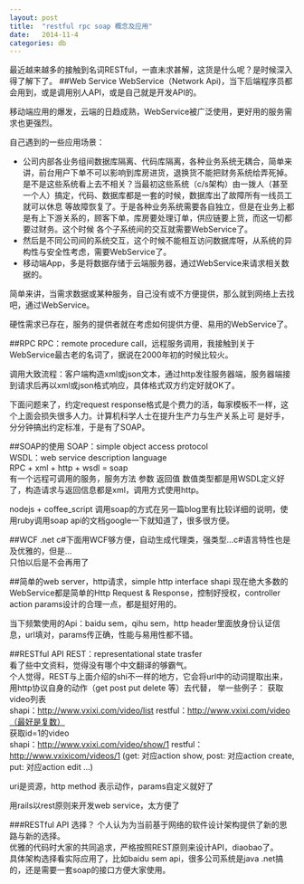 ```yaml
---
layout: post
title:  "restful rpc soap 概念及应用"
date:   2014-11-4
categories: db
---
```

最近越来越多的接触到名词RESTful，一直未求甚解，这货是什么呢？是时候深入得了解下了。
##Web Service
WebService（Network Api)，当下后端程序员都会用到，或是调用别人API，或是自己就是开发API的。  

移动端应用的爆发，云端的日趋成熟，WebService被广泛使用，更好用的服务需求也更强烈。

自己遇到的一些应用场景：    
* 公司内部各业务组间数据库隔离、代码库隔离，各种业务系统无耦合，简单来讲，前台用户下单不可以影响到库房进货，退换货不能把财务系统给弄死掉。
是不是这些系统看上去不相关？当最初这些系统（c/s架构）由一拨人（甚至一个人）搞定，代码、数据库都是一套的时候，数据库出了故障所有一线员工就可以休息
等故障恢复了。于是各种业务系统需要各自独立，但是在业务上都是有上下游关系的，顾客下单，库房要处理订单，供应链要上货，而这一切都要过财务。这个时候
各个子系统间的交互就需要WebService了。
* 然后是不同公司间的系统交互，这个时候不能相互访问数据库呀，从系统的异构性与安全性考虑，需要WebService了。
* 移动端App，多是将数据存储于云端服务器，通过WebService来请求相关数据的。

简单来讲，当需求数据或某种服务，自己没有或不方便提供，那么就到网络上去找吧，通过WebService。

硬性需求已存在，服务的提供者就在考虑如何提供方便、易用的WebService了。

##RPC
RPC：remote procedure call，远程服务调用，我接触到关于WebService最古老的名词了，据说在2000年初的时候比较火。

调用大致流程：客户端构造xml或json文本，通过http发往服务器端，服务器端接到请求后再以xml或json格式响应，具体格式双方约定好就OK了。

下面问题来了，约定request response格式是个费力的活，每家模板不一样，这个上面会损失很多人力。计算机科学人士在提升生产力与生产关系上可
是好手，分分钟搞出约定标准，于是有了SOAP。

##SOAP的使用
SOAP：simple object access protocol       
WSDL：web service description language     
RPC + xml + http + wsdl = soap      
有一个远程可调用的服务，服务方法 参数 返回值 数值类型都是用WSDL定义好了，构造请求与返回信息都是xml，调用方式使用http。

nodejs + coffee_script 调用soap的方式在另一篇blog里有比较详细的说明，使用ruby调用soap api的文档google一下就知道了，很多很方便。

##WCF
.net c#下面用WCF够方便，自动生成代理类，强类型...c#语言特性也是及优雅的，但是...      
只怕以后是不会再用了

##简单的web server，http请求，simple http interface shapi
现在绝大多数的WebService都是简单的Http Request & Response，控制好授权，controller action params设计的合理一点，都是挺好用的。

当下频繁使用的Api：baidu sem，qihu sem，http header里面放身份认证信息，url填对，params传正确，性能与易用性都不错。

##RESTful API
REST：representational state trasfer        
看了些中文资料，觉得没有哪个中文翻译的够霸气。      
个人觉得，REST与上面介绍的shi不一样的地方，它会将url中的动词提取出来，用http协议自身的动作（get post put delete 等）去代替，
举一些例子：
获取video列表    
shapi：http://www.vxixi.com/video/list 
restful：http://www.vxixi.com/video（最好是复数）    
获取id=1的video    
shapi：http://www.vxixi.com/video/show/1
restful：http://www.vxixicom/videos/1 (get: 对应action show, post: 对应action create, put: 对应action edit ...)    

uri是资源，http method 表示动作，params自定义就好了     

用rails以rest原则来开发web service，太方便了    

###RESTful API 选择？
个人认为为当前基于网络的软件设计架构提供了新的思路与新的选择。     
优雅的代码时大家的共同追求，严格按照REST原则来设计API，diaobao了。     
具体架构选择看实际应用了，比如baidu sem api，很多公司系统是java .net搞的，还是需要一套soap的接口方便大家使用。    







